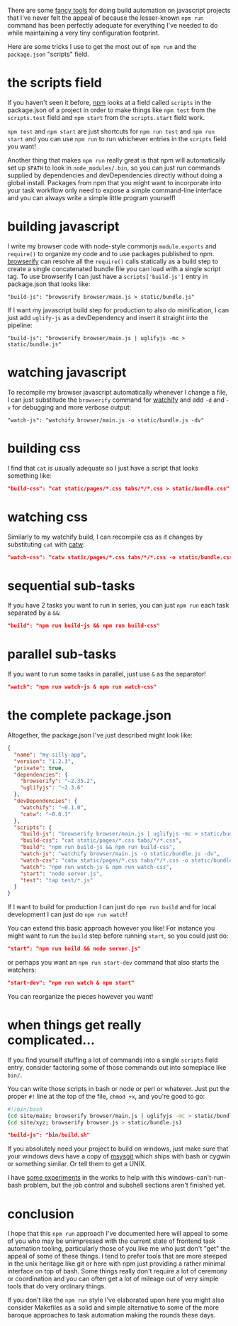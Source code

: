 There are some [fancy tools](http://gruntjs.com/) for doing build automation on
javascript projects that I've never felt the appeal of because the lesser-known
`npm run` command has been perfectly adequate for everything I've needed to do
while maintaining a very tiny configuration footprint.

Here are some tricks I use to get the most out of `npm run` and the
`package.json` "scripts" field.

# the scripts field

If you haven't seen it before, [npm](https://npmjs.org) looks at a field called
`scripts` in the package.json of a project in order to make things like
`npm test` from the `scripts.test` field and `npm start` from the
`scripts.start` field work.

`npm test` and `npm start` are just shortcuts for `npm run test` and
`npm run start` and you can use `npm run` to run whichever entries in the
`scripts` field you want!

Another thing that makes `npm run` really great is that npm will automatically
set up `$PATH` to look in `node_modules/.bin`, so you can just run commands
supplied by dependencies and devDependencies directly without doing a global
install. Packages from npm that you might want to incorporate into your task
workflow only need to expose a simple command-line interface and you can always
write a simple little program yourself!

# building javascript

I write my browser code with node-style commonjs `module.exports` and
`require()` to organize my code and to use packages published to npm.
[browserify](http://browserify.org) can resolve all the `require()` calls
statically as a build step to create a single concatenated bundle file you can
load with a single script tag. To use browserify I can just have a
`scripts['build-js']` entry in package.json that looks like:

```
"build-js": "browserify browser/main.js > static/bundle.js"
```

If I want my javascript build step for production to also do minification, I can
just add `uglify-js` as a devDependency and insert it straight into the
pipeline:

```
"build-js": "browserify browser/main.js | uglifyjs -mc > static/bundle.js"
```

# watching javascript

To recompile my browser javascript automatically whenever I change a file, I can
just substitude the `browserify` command for
[watchify](https://npmjs.org/package/watchify) and add `-d` and `-v` for
debugging and more verbose output:

```
"watch-js": "watchify browser/main.js -o static/bundle.js -dv"
```

# building css

I find that `cat` is usually adequate so I just have a script that looks
something like:

``` json
"build-css": "cat static/pages/*.css tabs/*/*.css > static/bundle.css"
```

# watching css

Similarly to my watchify build, I can recompile css as it changes by
substituting `cat` with [catw](https://npmjs.org/package/catw):

``` json
"watch-css": "catw static/pages/*.css tabs/*/*.css -o static/bundle.css -v"
```

# sequential sub-tasks

If you have 2 tasks you want to run in series, you can just `npm run` each
task separated by a `&&`: 

``` json
"build": "npm run build-js && npm run build-css"
```

# parallel sub-tasks

If you want to run some tasks in parallel, just use `&` as the separator!

``` json
"watch": "npm run watch-js & npm run watch-css"
```

# the complete package.json

Altogether, the package.json I've just described might look like:

``` json
{
  "name": "my-silly-app",
  "version": "1.2.3",
  "private": true,
  "dependencies": {
    "browserify": "~2.35.2",
    "uglifyjs": "~2.3.6"
  },
  "devDependencies": {
    "watchify": "~0.1.0",
    "catw": "~0.0.1"
  },
  "scripts": {
    "build-js": "browserify browser/main.js | uglifyjs -mc > static/bundle.js",
    "build-css": "cat static/pages/*.css tabs/*/*.css",
    "build": "npm run build-js && npm run build-css",
    "watch-js": "watchify browser/main.js -o static/bundle.js -dv",
    "watch-css": "catw static/pages/*.css tabs/*/*.css -o static/bundle.css -v",
    "watch": "npm run watch-js & npm run watch-css",
    "start": "node server.js",
    "test": "tap test/*.js"
  }
}
```

If I want to build for production I can just do `npm run build` and for
local development I can just do `npm run watch`!

You can extend this basic approach however you like! For instance you might want
to run the `build` step before running `start`, so you could just do:

``` json
"start": "npm run build && node server.js"
```

or perhaps you want an `npm run start-dev` command that also starts the
watchers:

``` json
"start-dev": "npm run watch & npm start"
```

You can reorganize the pieces however you want!

# when things get really complicated...

If you find yourself stuffing a lot of commands into a single `scripts` field
entry, consider factoring some of those commands out into someplace like `bin/`.

You can write those scripts in bash or node or perl or whatever. Just put the
proper `#!` line at the top of the file, `chmod +x`, and you're good to go:

``` bash
#!/bin/bash
(cd site/main; browserify browser/main.js | uglifyjs -mc > static/bundle.js)
(cd site/xyz; browserify browser.js > static/bundle.js)
```

``` json
"build-js": "bin/build.sh"
```

If you absolutely need your project to build on windows, just make sure that
your windows devs have a copy of
[msysgit](https://github.com/msysgit/msysgit#the-build-environment) which ships
with bash or cygwin or something similar. Or tell them to get a UNIX.

I have [some experiments](https://npmjs.org/package/bashful) in the works to
help with this windows-can't-run-bash problem, but the job control and subshell
sections aren't finished yet.

# conclusion

I hope that this `npm run` approach I've documented here will appeal to some of
you who may be unimpressed with the current state of frontend task automation
tooling, particularly those of you like me who just don't "get" the appeal of
some of these things. I tend to prefer tools that are more steeped in the unix
heritage like git or here with npm just providing a rather minimal interface on
top of bash. Some things really don't require a lot of ceremony or coordination
and you can often get a lot of mileage out of very simple tools that do very
ordinary things.

If you don't like the `npm run` style I've elaborated upon here you might also
consider Makefiles as a solid and simple alternative to some of the more baroque
approaches to task automation making the rounds these days.
